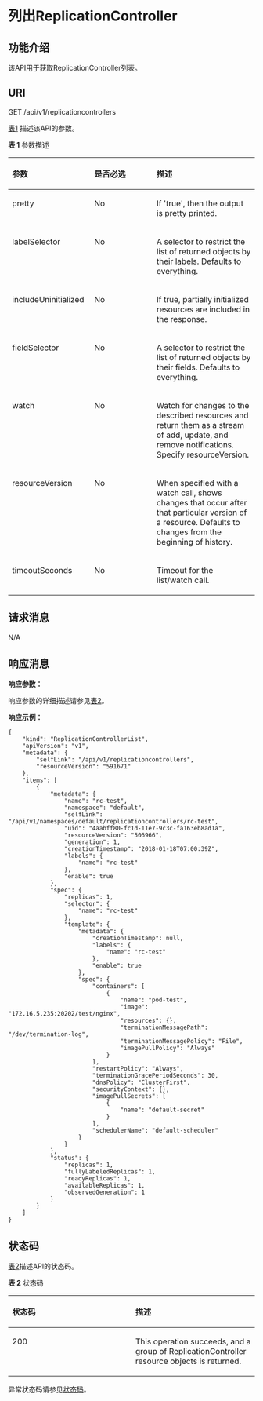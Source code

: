 # 列出ReplicationController<a name="cce_02_0022"></a>

## 功能介绍<a name="sf5a17335349148eb88d0beb5d3e6e920"></a>

该API用于获取ReplicationController列表。

## URI<a name="s4fb6e4a704534af5b6f7d5b6c4665d0c"></a>

GET /api/v1/replicationcontrollers

[表1](#table133310338720)  描述该API的参数。

**表 1**  参数描述

<a name="table133310338720"></a>
<table><thead align="left"><tr id="row183473319716"><th class="cellrowborder" valign="top" width="33.33333333333333%" id="mcps1.2.4.1.1"><p id="p03416331711"><a name="p03416331711"></a><a name="p03416331711"></a>参数</p>
</th>
<th class="cellrowborder" valign="top" width="25.252525252525253%" id="mcps1.2.4.1.2"><p id="p33415335713"><a name="p33415335713"></a><a name="p33415335713"></a>是否必选</p>
</th>
<th class="cellrowborder" valign="top" width="41.41414141414141%" id="mcps1.2.4.1.3"><p id="p53514330710"><a name="p53514330710"></a><a name="p53514330710"></a>描述</p>
</th>
</tr>
</thead>
<tbody><tr id="row2355331679"><td class="cellrowborder" valign="top" width="33.33333333333333%" headers="mcps1.2.4.1.1 "><p id="p16351033774"><a name="p16351033774"></a><a name="p16351033774"></a>pretty</p>
</td>
<td class="cellrowborder" valign="top" width="25.252525252525253%" headers="mcps1.2.4.1.2 "><p id="p11351833570"><a name="p11351833570"></a><a name="p11351833570"></a>No</p>
</td>
<td class="cellrowborder" valign="top" width="41.41414141414141%" headers="mcps1.2.4.1.3 "><p id="zh-cn_topic_0079614978_p61885537"><a name="zh-cn_topic_0079614978_p61885537"></a><a name="zh-cn_topic_0079614978_p61885537"></a>If 'true', then the output is pretty printed.</p>
</td>
</tr>
<tr id="row1935153315716"><td class="cellrowborder" valign="top" width="33.33333333333333%" headers="mcps1.2.4.1.1 "><p id="p13553319715"><a name="p13553319715"></a><a name="p13553319715"></a>labelSelector</p>
</td>
<td class="cellrowborder" valign="top" width="25.252525252525253%" headers="mcps1.2.4.1.2 "><p id="p173533318712"><a name="p173533318712"></a><a name="p173533318712"></a>No</p>
</td>
<td class="cellrowborder" valign="top" width="41.41414141414141%" headers="mcps1.2.4.1.3 "><p id="zh-cn_topic_0079614978_p8943813"><a name="zh-cn_topic_0079614978_p8943813"></a><a name="zh-cn_topic_0079614978_p8943813"></a>A selector to restrict the list of returned objects by their labels. Defaults to everything.</p>
</td>
</tr>
<tr id="row133516333720"><td class="cellrowborder" valign="top" width="33.33333333333333%" headers="mcps1.2.4.1.1 "><p id="p73518337714"><a name="p73518337714"></a><a name="p73518337714"></a>includeUninitialized</p>
</td>
<td class="cellrowborder" valign="top" width="25.252525252525253%" headers="mcps1.2.4.1.2 "><p id="p2355332715"><a name="p2355332715"></a><a name="p2355332715"></a>No</p>
</td>
<td class="cellrowborder" valign="top" width="41.41414141414141%" headers="mcps1.2.4.1.3 "><p id="zh-cn_topic_0079614978_p535220221585"><a name="zh-cn_topic_0079614978_p535220221585"></a><a name="zh-cn_topic_0079614978_p535220221585"></a>If true, partially initialized resources are included in the response.</p>
</td>
</tr>
<tr id="row3358332719"><td class="cellrowborder" valign="top" width="33.33333333333333%" headers="mcps1.2.4.1.1 "><p id="p9355331273"><a name="p9355331273"></a><a name="p9355331273"></a>fieldSelector</p>
</td>
<td class="cellrowborder" valign="top" width="25.252525252525253%" headers="mcps1.2.4.1.2 "><p id="p8351633474"><a name="p8351633474"></a><a name="p8351633474"></a>No</p>
</td>
<td class="cellrowborder" valign="top" width="41.41414141414141%" headers="mcps1.2.4.1.3 "><p id="zh-cn_topic_0079614978_p43063478"><a name="zh-cn_topic_0079614978_p43063478"></a><a name="zh-cn_topic_0079614978_p43063478"></a>A selector to restrict the list of returned objects by their fields. Defaults to everything.</p>
</td>
</tr>
<tr id="row203563312716"><td class="cellrowborder" valign="top" width="33.33333333333333%" headers="mcps1.2.4.1.1 "><p id="p173513335719"><a name="p173513335719"></a><a name="p173513335719"></a>watch</p>
</td>
<td class="cellrowborder" valign="top" width="25.252525252525253%" headers="mcps1.2.4.1.2 "><p id="p53573315715"><a name="p53573315715"></a><a name="p53573315715"></a>No</p>
</td>
<td class="cellrowborder" valign="top" width="41.41414141414141%" headers="mcps1.2.4.1.3 "><p id="zh-cn_topic_0079614978_p20166978"><a name="zh-cn_topic_0079614978_p20166978"></a><a name="zh-cn_topic_0079614978_p20166978"></a>Watch for changes to the described resources and return them as a stream of add, update, and remove notifications. Specify resourceVersion.</p>
</td>
</tr>
<tr id="row63511331774"><td class="cellrowborder" valign="top" width="33.33333333333333%" headers="mcps1.2.4.1.1 "><p id="p1636163312715"><a name="p1636163312715"></a><a name="p1636163312715"></a>resourceVersion</p>
</td>
<td class="cellrowborder" valign="top" width="25.252525252525253%" headers="mcps1.2.4.1.2 "><p id="p6361336711"><a name="p6361336711"></a><a name="p6361336711"></a>No</p>
</td>
<td class="cellrowborder" valign="top" width="41.41414141414141%" headers="mcps1.2.4.1.3 "><p id="zh-cn_topic_0079614978_p47823744"><a name="zh-cn_topic_0079614978_p47823744"></a><a name="zh-cn_topic_0079614978_p47823744"></a>When specified with a watch call, shows changes that occur after that particular version of a resource. Defaults to changes from the beginning of history.</p>
</td>
</tr>
<tr id="row18362336716"><td class="cellrowborder" valign="top" width="33.33333333333333%" headers="mcps1.2.4.1.1 "><p id="p13613312719"><a name="p13613312719"></a><a name="p13613312719"></a>timeoutSeconds</p>
</td>
<td class="cellrowborder" valign="top" width="25.252525252525253%" headers="mcps1.2.4.1.2 "><p id="p163623310711"><a name="p163623310711"></a><a name="p163623310711"></a>No</p>
</td>
<td class="cellrowborder" valign="top" width="41.41414141414141%" headers="mcps1.2.4.1.3 "><p id="zh-cn_topic_0079614978_p66818128"><a name="zh-cn_topic_0079614978_p66818128"></a><a name="zh-cn_topic_0079614978_p66818128"></a>Timeout for the list/watch call.</p>
</td>
</tr>
</tbody>
</table>

## 请求消息<a name="sca91069f08154e4d8f8c16e143ab22d6"></a>

N/A

## 响应消息<a name="s0ba96b4a4fb8454995065877449ab6db"></a>

**响应参数：**

响应参数的详细描述请参见[表2](响应数据结构.md#zh-cn_topic_0079614930_table5881294)。

**响应示例：**

```
{
    "kind": "ReplicationControllerList",
    "apiVersion": "v1",
    "metadata": {
        "selfLink": "/api/v1/replicationcontrollers",
        "resourceVersion": "591671"
    },
    "items": [
        {
            "metadata": {
                "name": "rc-test",
                "namespace": "default",
                "selfLink": "/api/v1/namespaces/default/replicationcontrollers/rc-test",
                "uid": "4aabff80-fc1d-11e7-9c3c-fa163eb8ad1a",
                "resourceVersion": "506966",
                "generation": 1,
                "creationTimestamp": "2018-01-18T07:00:39Z",
                "labels": {
                    "name": "rc-test"
                },
                "enable": true
            },
            "spec": {
                "replicas": 1,
                "selector": {
                    "name": "rc-test"
                },
                "template": {
                    "metadata": {
                        "creationTimestamp": null,
                        "labels": {
                            "name": "rc-test"
                        },
                        "enable": true
                    },
                    "spec": {
                        "containers": [
                            {
                                "name": "pod-test",
                                "image": "172.16.5.235:20202/test/nginx",
                                "resources": {},
                                "terminationMessagePath": "/dev/termination-log",
                                "terminationMessagePolicy": "File",
                                "imagePullPolicy": "Always"
                            }
                        ],
                        "restartPolicy": "Always",
                        "terminationGracePeriodSeconds": 30,
                        "dnsPolicy": "ClusterFirst",
                        "securityContext": {},
                        "imagePullSecrets": [
                            {
                                "name": "default-secret"
                            }
                        ],
                        "schedulerName": "default-scheduler"
                    }
                }
            },
            "status": {
                "replicas": 1,
                "fullyLabeledReplicas": 1,
                "readyReplicas": 1,
                "availableReplicas": 1,
                "observedGeneration": 1
            }
        }
    ]
}
```

## 状态码<a name="sc6fcd881fd2543f7bb48b92fa271e6c8"></a>

[表2](#zh-cn_topic_0079614978_table8264230)描述API的状态码。

**表 2**  状态码

<a name="zh-cn_topic_0079614978_table8264230"></a>
<table><thead align="left"><tr id="zh-cn_topic_0079614978_row43889252"><th class="cellrowborder" valign="top" width="50%" id="mcps1.2.3.1.1"><p id="p37476764194930"><a name="p37476764194930"></a><a name="p37476764194930"></a>状态码</p>
</th>
<th class="cellrowborder" valign="top" width="50%" id="mcps1.2.3.1.2"><p id="p15719014194930"><a name="p15719014194930"></a><a name="p15719014194930"></a>描述</p>
</th>
</tr>
</thead>
<tbody><tr id="zh-cn_topic_0079614978_row57348967"><td class="cellrowborder" valign="top" width="50%" headers="mcps1.2.3.1.1 "><p id="zh-cn_topic_0079614978_p14754764"><a name="zh-cn_topic_0079614978_p14754764"></a><a name="zh-cn_topic_0079614978_p14754764"></a>200</p>
</td>
<td class="cellrowborder" valign="top" width="50%" headers="mcps1.2.3.1.2 "><p id="p16423958773"><a name="p16423958773"></a><a name="p16423958773"></a>This operation succeeds, and a group of ReplicationController resource objects is returned.</p>
</td>
</tr>
</tbody>
</table>

异常状态码请参见[状态码](状态码.md)。

